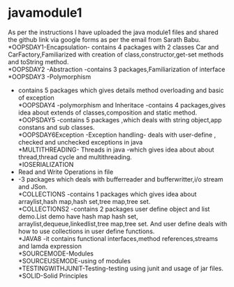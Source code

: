 # javamodule1
As per the instructions I have uploaded the java module1 files and shared the github link via google forms as per the email from Sarath Babu.
*OOPSDAY1-Encapsulation- contains 4 packages with 2 classes Car and CarFactory,Familiarized with creation of class,constructor,get-set  methods and toString method.<br/>
*OOPSDAY2
-Abstraction
-contains 3 packages,Familiarization of interface <br/>
*OOPSDAY3
-Polymorphism
- contains 5 packages which gives details method overloading and basic of exception<br/>
*OOPSDAY4
-polymorphism and Inheritace 
-contains 4 packages,gives idea about extends of classes,composition and static method.<br/>
*OOPSDAY5
-contains 5 packages ,which deals with string object,app constans and sub classes.<br/>
*OOPSDAY6Exception
-Exception handling-
deals with user-define , checked and unchecked exceptions in java<br/>
*MULTITHREADING-
Threads in java
-which gives idea about about thread,thread cycle and multithreading.<br/>
*IOSERIALIZATION
- Read and Write Operations in file
- -3 packages which deals with bufferreader and bufferwritter,i/o stream and JSon.<br/>
*COLLECTIONS
-contains 1 packages which gives idea about arraylist,hash map,hash set,tree map,tree set.<br/>
*COLLECTIONS2
-contains 2 packages user define object and list demo.List demo have hash map hash set, arraylist,dequeue,linkedlist,tree map,tree set.
And user define deals with how to use collections in user define functions.<br/>
*JAVA8
-it contains functional interfaces,method references,streams and lamda expression<br/>
*SOURCEMODE-Modules<br/>
*SOURCEUSEMODE-using of modules <br/>
*TESTINGWITHJUNIT-Testing-testing using junit and usage of jar files.<br/>
*SOLID-Solid Principles
